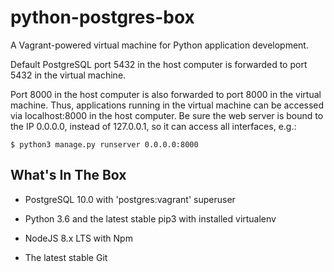 # python-postgres-box

A Vagrant-powered virtual machine for Python application development.

Default PostgreSQL port 5432 in the host computer is forwarded to port 5432 in the virtual machine.

Port 8000 in the host computer is also forwarded to port 8000 in the virtual machine. Thus, applications running in the virtual machine can be accessed via localhost:8000 in the host computer. Be sure the web server is bound to the IP 0.0.0.0, instead of 127.0.0.1, so it can access all interfaces, e.g.:

    $ python3 manage.py runserver 0.0.0.0:8000

## What's In The Box

* PostgreSQL 10.0 with 'postgres:vagrant' superuser

* Python 3.6 and the latest stable pip3 with installed virtualenv

* NodeJS 8.x LTS with Npm

* The latest stable Git
